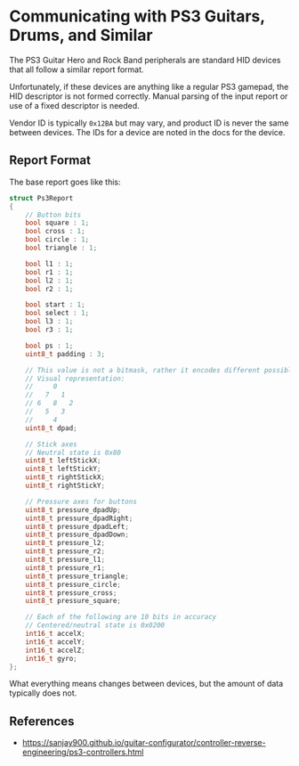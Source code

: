 # Communicating with PS3 Guitars, Drums, and Similar

The PS3 Guitar Hero and Rock Band peripherals are standard HID devices that all follow a similar report format.

Unfortunately, if these devices are anything like a regular PS3 gamepad, the HID descriptor is not formed correctly. Manual parsing of the input report or use of a fixed descriptor is needed.

Vendor ID is typically `0x12BA` but may vary, and product ID is never the same between devices. The IDs for a device are noted in the docs for the device.

## Report Format

The base report goes like this:

```cpp
struct Ps3Report
{
    // Button bits
    bool square : 1;
    bool cross : 1;
    bool circle : 1;
    bool triangle : 1;

    bool l1 : 1;
    bool r1 : 1;
    bool l2 : 1;
    bool r2 : 1;

    bool start : 1;
    bool select : 1;
    bool l3 : 1;
    bool r3 : 1;

    bool ps : 1;
    uint8_t padding : 3;

    // This value is not a bitmask, rather it encodes different possible states as individual numbers.
    // Visual representation:
    //     0
    //   7   1
    // 6   8   2
    //   5   3
    //     4 
    uint8_t dpad;

    // Stick axes
    // Neutral state is 0x80
    uint8_t leftStickX;
    uint8_t leftStickY;
    uint8_t rightStickX;
    uint8_t rightStickY;

    // Pressure axes for buttons
    uint8_t pressure_dpadUp;
    uint8_t pressure_dpadRight;
    uint8_t pressure_dpadLeft;
    uint8_t pressure_dpadDown;
    uint8_t pressure_l2;
    uint8_t pressure_r2;
    uint8_t pressure_l1;
    uint8_t pressure_r1;
    uint8_t pressure_triangle;
    uint8_t pressure_circle;
    uint8_t pressure_cross;
    uint8_t pressure_square;

    // Each of the following are 10 bits in accuracy
    // Centered/neutral state is 0x0200
    int16_t accelX;
    int16_t accelY;
    int16_t accelZ;
    int16_t gyro;
};
```

What everything means changes between devices, but the amount of data typically does not.

## References

- https://sanjay900.github.io/guitar-configurator/controller-reverse-engineering/ps3-controllers.html
